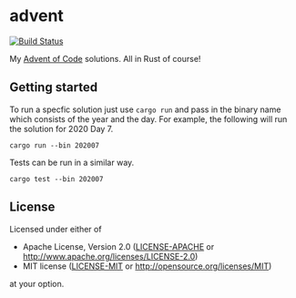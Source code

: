 # advent

[![Build Status](https://img.shields.io/github/workflow/status/rossmacarthur/advent/build/master)](https://github.com/rossmacarthur/advent/actions?query=workflow%3Abuild)

My [Advent of Code](https://adventofcode.com) solutions. All in Rust of course!

## Getting started

To run a specfic solution just use `cargo run` and pass in the binary name which
consists of the year and the day. For example, the following will run the
solution for 2020 Day 7.

```
cargo run --bin 202007
```

Tests can be run in a similar way.

```
cargo test --bin 202007
```

## License

Licensed under either of

- Apache License, Version 2.0 ([LICENSE-APACHE](LICENSE-APACHE) or
  http://www.apache.org/licenses/LICENSE-2.0)
- MIT license ([LICENSE-MIT](LICENSE-MIT) or http://opensource.org/licenses/MIT)

at your option.
